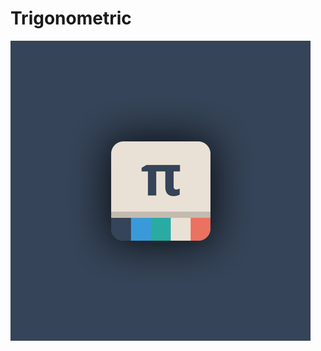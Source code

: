 Trigonometric
=============

![](https://github.com/Khrall/Trigonometric/blob/master/design/trigologo.png?raw=true "Icon of Trigonometric")
